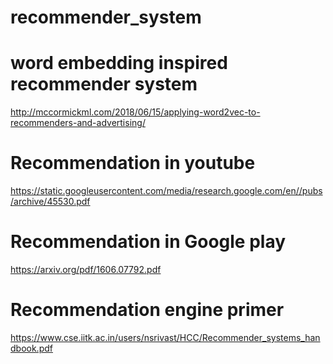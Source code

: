 # recommender_system

# word embedding inspired recommender system
http://mccormickml.com/2018/06/15/applying-word2vec-to-recommenders-and-advertising/

# Recommendation in youtube
https://static.googleusercontent.com/media/research.google.com/en//pubs/archive/45530.pdf

# Recommendation in Google play
https://arxiv.org/pdf/1606.07792.pdf

# Recommendation engine primer
https://www.cse.iitk.ac.in/users/nsrivast/HCC/Recommender_systems_handbook.pdf
